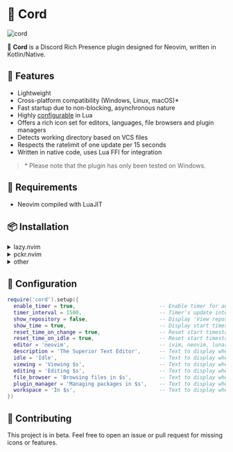 # 🧩 Cord

![cord](https://github.com/reblast/cord.nvim/assets/92883017/bf551310-d073-40ea-abec-7db17b24f2aa)

🚀 **Cord** is a Discord Rich Presence plugin designed for Neovim, written in Kotlin/Native.

## 💎 Features
- Lightweight
- Cross-platform compatibility (Windows, Linux, macOS)*
- Fast startup due to non-blocking, asynchronous nature
- Highly [configurable](https://github.com/reblast/cord.nvim#configuration) in Lua
- Offers a rich icon set for editors, languages, file browsers and plugin managers
- Detects working directory based on VCS files
- Respects the ratelimit of one update per 15 seconds
- Written in native code, uses Lua FFI for integration

> \* Please note that the plugin has only been tested on Windows.

## 🔌 Requirements
- Neovim compiled with LuaJIT

## 📦 Installation
<details>
  <summary>lazy.nvim</summary>

  ```lua
  {
    'reblast/cord.nvim',
    build = './gradlew linkReleaseSharedNative --no-daemon --no-build-cache'
  }
  ```

  If the build fails with message `Process was killed because it reached the timeout`, try increasing the timeout in Lazy's configuration:
  
  ```lua
  require('lazy').setup(..., {
    git = {
      timeout = 600
    }
  })
  ```
</details>

<details>
  <summary>pckr.nvim</summary>

  ```lua
  {
    'reblast/cord.nvim',
    run = './gradlew linkReleaseSharedNative --no-daemon --no-build-cache'
  }
  ```
</details>

<details>
  <summary>other</summary>
  <p>Same steps apply to other plugin managers. Just make sure to add/run this build command:</p>

  ```sh
  ./gradlew linkReleaseSharedNative --no-daemon --no-build-cache
  ```
</details>

## 🔧 Configuration
```lua
require('cord').setup({
  enable_timer = true,                           -- Enable timer for automatic presence updates
  timer_interval = 1500,                         -- Timer's update interval in milliseconds (min 500)
  show_repository = false,                       -- Display 'View repository' button linked to repository url, if any
  show_time = true,                              -- Display start timestamp
  reset_time_on_change = true,                   -- Reset start timestamp on presence change
  reset_time_on_idle = true,                     -- Reset start timestamp on idle
  editor = 'neovim',                             -- (vim, neovim, lunarvim, nvchad or your application's client id)
  description = 'The Superior Text Editor',      -- Text to display when hovering over the editor's image
  idle = 'Idle',                                 -- Text to display when idle (empty string to disable)
  viewing = 'Viewing $s',                        -- Text to display when viewing a readonly file
  editing = 'Editing $s',                        -- Text to display when editing a file
  file_browser = 'Browsing files in $s',         -- Text to display when browsing files
  plugin_manager = 'Managing packages in $s',    -- Text to display when managing plugins
  workspace = 'In $s',                           -- Text to display when in a workspace (empty string to disable)
})
```

## 🌱 Contributing
This project is in beta. Feel free to open an issue or pull request for missing icons or features.
